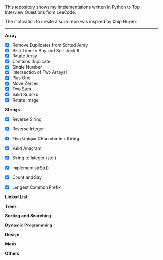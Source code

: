 This repository shows my implementations written in Python to Top Interview Questions from LeeCode.

The motivation to create a such repo was inspired by Chip Huyen.

---

__Array__
- [x] Remove Duplicates from Sorted Array
- [x] Best Time to Buy and Sell stock II
- [x] Rotate Array
- [x] Contains Duplicate
- [x] Single Number
- [x] Intersection of Two Arrays II
- [x] Plus One
- [x] Move Zeroes
- [x] Two Sum
- [x] Valid Sudoku
- [x] Rotate Image

__Strings__
- [x] Reverse String
- [x] Reverse Integer
- [x] First Unique Character in a String
- [x] Valid Anagram
- [x] String to Integer (atoi)
- [x] Implement strStr()
- [x] Count and Say
- [x] Longest Common Prefix


__Linked List__

__Trees__

__Sorting and Searching__

__Dynamic Programming__

__Design__

__Math__

__Others__
